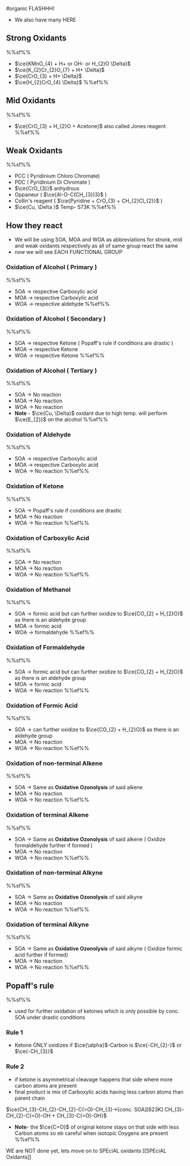 #organic FLASHHH!

- We also have many HERE

## Strong Oxidants
%%sf%%
- $\ce{KMnO_{4} + H+ or OH- or H_{2}O \Delta}$
- $\ce{K_{2}Cr_{2}O_{7} + H+ \Delta}$
- $\ce{CrO_{3} + H+ \Delta}$
- $\ce{H_{2}CrO_{4} \Delta}$
%%ef%%

## Mid Oxidants
%%sf%%
- $\ce{CrO_{3} + H_{2}O + Acetone}$ also called Jones reagent
%%ef%%

## Weak Oxidants
%%sf%%
- PCC ( Pyridinium Chloro Chromate)
- PDC ( Pyridinium Di Chromate )
- $\ce{CrO_{3}}$ anhydrous
- Oppaneur ( $\ce{Al-O-C(CH_{3})3}$ )
- Collin's reagent ( $\ce{Pyridine + CrO_{3} + CH_{2}Cl_{2}}$ )
- $\ce{Cu, \Delta }$ Temp- 573K
%%ef%%

## How they react

- We will be using SOA, MOA and WOA as abbreviations for stronk, mid and weak oxidants respectively as all of same group react the same
- now we will see EACH FUNCTIONAL GROUP

### Oxidation of Alcohol ( Primary )
%%sf%%
- SOA -> respective Carboxylic acid
- MOA -> respective Carboxylic acid
- WOA -> respective aldehyde
%%ef%%

### Oxidation of Alcohol ( Secondary )
%%sf%%
- SOA -> respective Ketone ( Popaff's rule if conditions are drastic )
- MOA -> respective Ketone
- WOA -> respective Ketone
%%ef%%

### Oxidation of Alcohol ( Tertiary )
%%sf%%
- SOA -> No reaction
- MOA -> No reaction
- WOA -> No reaction
- **Note** - $\ce{Cu, \Delta}$ oxidant due to high temp. will perform $\ce{E_{2}}$ on the alcohol
%%ef%%

### Oxidation of Aldehyde
%%sf%%
- SOA -> respective Carboxylic acid
- MOA -> respective Carboxylic acid
- WOA -> No reaction
%%ef%%

### Oxidation of Ketone
%%sf%%
- SOA -> Popaff's rule if conditions are drastic
- MOA -> No reaction
- WOA -> No reaction
%%ef%%

### Oxidation of Carboxylic Acid
%%sf%%
- SOA -> No reaction
- MOA -> No reaction
- WOA -> No reaction
%%ef%%

### Oxidation of Methanol
%%sf%%
- SOA -> formic acid but can further oxidize to $\ce{CO_{2} + H_{2}O}$ as there is an aldehyde group
- MOA -> formic acid
- WOA -> formaldehyde
%%ef%%

### Oxidation of Formaldehyde
%%sf%%
- SOA -> formic acid but can further oxidize to $\ce{CO_{2} + H_{2}O}$ as there is an aldehyde group
- MOA -> formic acid
- WOA -> No reaction
%%ef%%

### Oxidation of Formic Acid
%%sf%%
- SOA -> can further oxidize to $\ce{CO_{2} + H_{2}O}$ as there is an aldehyde group
- MOA -> No reaction
- WOA -> No reaction
%%ef%%

### Oxidation of non-terminal Alkene
%%sf%%
- SOA -> Same as **Oxidative Ozonolysis** of said alkene
- MOA -> No reaction
- WOA -> No reaction
%%ef%%

### Oxidation of terminal Alkene
%%sf%%
- SOA -> Same as **Oxidative Ozonolysis** of said alkene ( Oxidize formaldehyde further if formed )
- MOA -> No reaction
- WOA -> No reaction
%%ef%%

### Oxidation of non-terminal Alkyne
%%sf%%
- SOA -> Same as **Oxidative Ozonolysis** of said alkyne
- MOA -> No reaction
- WOA -> No reaction
%%ef%%

### Oxidation of terminal Alkyne
%%sf%%
- SOA -> Same as **Oxidative Ozonolysis** of said alkyne ( Oxidize formic acid further if formed)
- MOA -> No reaction
- WOA -> No reaction
%%ef%%


## Popaff's rule
%%sf%%
- used for further oxidation of ketones which is only possible by conc. SOA under drastic conditions
### Rule 1

- Ketone ONLY oxidizes if $\ce{\alpha}$-Carbon is $\ce{-CH_{2}-}$ or $\ce{-CH_{3}}$
### Rule 2

- if ketone is asymmetrical cleavage happens that side where more carbon atoms are present
- final product is mix of Carboxylic acids having less carbon atoms than parent chain

$\ce{CH_{3}-CH_{2}-CH_{2}-C(=O)-CH_{3}->[conc. SOA][623K] CH_{3}-CH_{2}-C(=O)-OH + CH_{3}-C(=O)-OH}$

- **Note**- the $\ce{C=O}$ of original ketone stays on that side with less Carbon atoms so eb careful when isotopic Oxygens are present
%%ef%%


WE are NOT done yet, lets move on to SPEciAL oxidants
[[SPEciAL Oxidants]]
